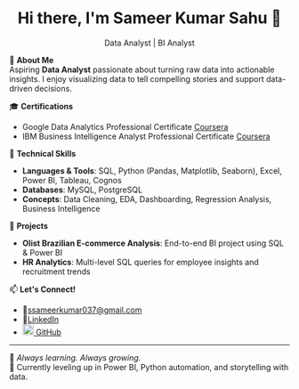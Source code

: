 <h1 align="center">Hi there, I'm Sameer Kumar Sahu 👋</h1>
<p align="center">
<p align="center">Data Analyst | BI Analyst

🎯 **About Me**  
Aspiring **Data Analyst** passionate about turning raw data into actionable insights. I enjoy visualizing data to tell compelling stories and support data-driven decisions.

🎓 **Certifications**
- Google Data Analytics Professional Certificate [Coursera](https://www.coursera.org/account/accomplishments/specialization/certificate/XRF5WMG4M53E)
- IBM Business Intelligence Analyst Professional Certificate [Coursera](https://www.coursera.org/account/accomplishments/specialization/certificate/8E3IMOEA56P1)

🔧 **Technical Skills**
- **Languages & Tools**: SQL, Python (Pandas, Matplotlib, Seaborn), Excel, Power BI, Tableau, Cognos
- **Databases**: MySQL, PostgreSQL
- **Concepts**: Data Cleaning, EDA, Dashboarding, Regression Analysis, Business Intelligence

🚀 **Projects**
- **Olist Brazilian E-commerce Analysis**: End-to-end BI project using SQL & Power BI 
- **HR Analytics**: Multi-level SQL queries for employee insights and recruitment trends


📫 **Let's Connect!**

- 📧ssameerkumar037@gmail.com
- 💼[LinkedIn](https://linkedin.com/in/sameerkumarsahu)
- [<img src="https://github.githubassets.com/images/modules/logos_page/GitHub-Mark.png" width="20"> GitHub](https://github.com/SameerKumarSahu)

---

🧠 *Always learning. Always growing.*  
🌱 Currently leveling up in Power BI, Python automation, and storytelling with data.


<!---
sameer-kumar-sahu/sameer-kumar-sahu is a ✨ special ✨ repository because its `README.md` (this file) appears on your GitHub profile.
You can click the Preview link to take a look at your changes.
--->
